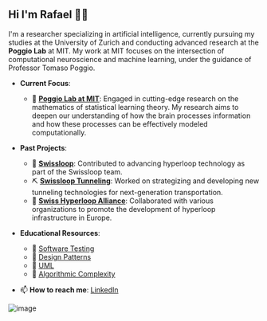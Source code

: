 ## Hi I'm Rafael 👋🏼

I'm a researcher specializing in artificial intelligence, currently pursuing my studies at the University of Zurich and conducting advanced research at the **Poggio Lab** at MIT. My work at MIT focuses on the intersection of computational neuroscience and machine learning, under the guidance of Professor Tomaso Poggio.

- **Current Focus**:
  - 🔬 **[Poggio Lab at MIT](https://poggio-lab.mit.edu/)**: Engaged in cutting-edge research on the mathematics of statistical learning theory. My research aims to deepen our understanding of how the brain processes information and how these processes can be effectively modeled computationally.

- **Past Projects**:
  - 🚀 **[Swissloop](https://swissloop.ch/)**: Contributed to advancing hyperloop technology as part of the Swissloop team.
  - ⛏ **[Swissloop Tunneling](https://swisslooptunneling.ch/)**: Worked on strategizing and developing new tunneling technologies for next-generation transportation.
  - 🤝 **[Swiss Hyperloop Alliance](https://swissloop.ch/partners/)**: Collaborated with various organizations to promote the development of hyperloop infrastructure in Europe.

- **Educational Resources**:
  - 📕 [Software Testing](https://radubauzh.github.io/Software-Testing/)
  - 📗 [Design Patterns](https://radubauzh.github.io/Design-Patterns/)
  - 📘 [UML](https://radubauzh.github.io/UML/)
  - 📙 [Algorithmic Complexity](https://radubauzh.github.io/Algorithmic-complexity/)

- 📫 **How to reach me**: [LinkedIn](https://www.linkedin.com/in/rafael-dubach/)


![image](https://github.com/user-attachments/assets/e8c68ad4-6ccc-497e-afe9-62858d1b3518)
